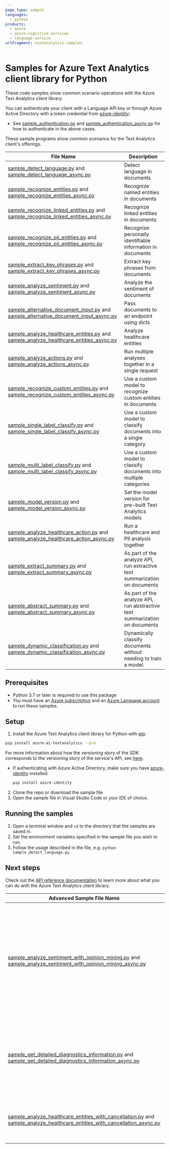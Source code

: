 ```yaml
---
page_type: sample
languages:
  - python
products:
  - azure
  - azure-cognitive-services
  - language-service
urlFragment: textanalytics-samples
---
```


# Samples for Azure Text Analytics client library for Python

These code samples show common scenario operations with the Azure Text Analytics client library.

You can authenticate your client with a Language API key or through Azure Active Directory with a token credential from [azure-identity][azure_identity]:
* See [sample_authentication.py][sample_authentication] and [sample_authentication_async.py][sample_authentication_async] for how to authenticate in the above cases.

These sample programs show common scenarios for the Text Analytics client's offerings.

|**File Name**|**Description**|
|----------------|-------------|
|[sample_detect_language.py][detect_language] and [sample_detect_language_async.py][detect_language_async]|Detect language in documents|
|[sample_recognize_entities.py][recognize_entities] and [sample_recognize_entities_async.py][recognize_entities_async]|Recognize named entities in documents|
|[sample_recognize_linked_entities.py][recognize_linked_entities] and [sample_recognize_linked_entities_async.py][recognize_linked_entities_async]|Recognize linked entities in documents|
|[sample_recognize_pii_entities.py][recognize_pii_entities] and [sample_recognize_pii_entities_async.py][recognize_pii_entities_async]|Recognize personally identifiable information in documents|
|[sample_extract_key_phrases.py][extract_key_phrases] and [sample_extract_key_phrases_async.py][extract_key_phrases_async]|Extract key phrases from documents|
|[sample_analyze_sentiment.py][analyze_sentiment] and [sample_analyze_sentiment_async.py][analyze_sentiment_async]|Analyze the sentiment of documents|
|[sample_alternative_document_input.py][sample_alternative_document_input] and [sample_alternative_document_input_async.py][sample_alternative_document_input_async]|Pass documents to an endpoint using dicts|
|[sample_analyze_healthcare_entities.py][analyze_healthcare_entities_sample] and [sample_analyze_healthcare_entities_async.py][analyze_healthcare_entities_sample_async]|Analyze healthcare entities|
|[sample_analyze_actions.py][analyze_sample] and [sample_analyze_actions_async.py][analyze_sample_async]|Run multiple analyses together in a single request|
|[sample_recognize_custom_entities.py][recognize_custom_entities_sample] and [sample_recognize_custom_entities_async.py][recognize_custom_entities_sample_async]|Use a custom model to recognize custom entities in documents|
|[sample_single_label_classify.py][single_label_classify_sample] and [sample_single_label_classify_async.py][single_label_classify_sample_async]|Use a custom model to classify documents into a single category|
|[sample_multi_label_classify.py][multi_label_classify_sample] and [sample_multi_label_classify_async.py][multi_label_classify_sample_async]|Use a custom model to classify documents into multiple categories|
|[sample_model_version.py][sample_model_version] and [sample_model_version_async.py][sample_model_version_async]|Set the model version for pre-built Text Analytics models|
|[sample_analyze_healthcare_action.py][sample_analyze_healthcare_action] and [sample_analyze_healthcare_action_async.py][sample_analyze_healthcare_action_async]|Run a healthcare and PII analysis together|
|[sample_extract_summary.py][extract_summary_sample] and [sample_extract_summary_async.py][extract_summary_sample_async]|As part of the analyze API, run extractive text summarization on documents|
|[sample_abstract_summary.py][abstract_summary_sample] and [sample_abstract_summary_async.py][abstract_summary_sample_async]|As part of the analyze API, run abstractive text summarization on documents|
|[sample_dynamic_classification.py][dynamic_classification_sample] and [sample_dynamic_classification_async.py][dynamic_classification_sample_async]|Dynamically classify documents without needing to train a model.|

## Prerequisites
* Python 3.7 or later is required to use this package
* You must have an [Azure subscription][azure_subscription] and an
[Azure Language account][azure_language_account] to run these samples.

## Setup

1. Install the Azure Text Analytics client library for Python with [pip][pip]:

```bash
pip install azure-ai-textanalytics --pre
```
For more information about how the versioning story of the SDK corresponds to the versioning story of the service's API, see [here][versioning_story_readme].

* If authenticating with Azure Active Directory, make sure you have [azure-identity][azure_identity_pip] installed:
  ```bash
  pip install azure-identity
  ```

2. Clone the repo or download the sample file
3. Open the sample file in Visual Studio Code or your IDE of choice.

## Running the samples

1. Open a terminal window and `cd` to the directory that the samples are saved in.
2. Set the environment variables specified in the sample file you wish to run.
3. Follow the usage described in the file, e.g. `python sample_detect_language.py`

## Next steps

Check out the [API reference documentation][api_reference_documentation] to learn more about
what you can do with the Azure Text Analytics client library.

|**Advanced Sample File Name**|**Description**|
|----------------|-------------|
|[sample_analyze_sentiment_with_opinion_mining.py][sample_analyze_sentiment_with_opinion_mining] and [sample_analyze_sentiment_with_opinion_mining_async.py][sample_analyze_sentiment_with_opinion_mining_async]|Analyze sentiment in documents with granular analysis into individual opinions present in a sentence. Only available with API version v3.1 and up.|
|[sample_get_detailed_diagnostics_information.py][get_detailed_diagnostics_information] and [sample_get_detailed_diagnostics_information_async.py][get_detailed_diagnostics_information_async]|Get the request batch statistics, model version, and raw response in JSON format through a callback|
|[sample_analyze_healthcare_entities_with_cancellation.py][sample_analyze_healthcare_entities_with_cancellation] and [sample_analyze_healthcare_entities_with_cancellation_async.py][sample_analyze_healthcare_entities_with_cancellation_async]|Cancel an analyze healthcare entities operation after it's started.|

[versioning_story_readme]: https://github.com/Azure/azure-sdk-for-python/tree/main/sdk/textanalytics/azure-ai-textanalytics#install-the-package
[azure_identity]: https://github.com/Azure/azure-sdk-for-python/tree/main/sdk/identity/azure-identity
[sample_authentication]: https://github.com/Azure/azure-sdk-for-python/tree/main/sdk/textanalytics/azure-ai-textanalytics/samples/sample_authentication.py
[sample_authentication_async]: https://github.com/Azure/azure-sdk-for-python/tree/main/sdk/textanalytics/azure-ai-textanalytics/samples/async_samples/sample_authentication_async.py
[detect_language]: https://github.com/Azure/azure-sdk-for-python/tree/main/sdk/textanalytics/azure-ai-textanalytics/samples/sample_detect_language.py
[detect_language_async]: https://github.com/Azure/azure-sdk-for-python/tree/main/sdk/textanalytics/azure-ai-textanalytics/samples/async_samples/sample_detect_language_async.py
[recognize_entities]: https://github.com/Azure/azure-sdk-for-python/tree/main/sdk/textanalytics/azure-ai-textanalytics/samples/sample_recognize_entities.py
[recognize_entities_async]: https://github.com/Azure/azure-sdk-for-python/tree/main/sdk/textanalytics/azure-ai-textanalytics/samples/async_samples/sample_recognize_entities_async.py
[recognize_linked_entities]: https://github.com/Azure/azure-sdk-for-python/tree/main/sdk/textanalytics/azure-ai-textanalytics/samples/sample_recognize_linked_entities.py
[recognize_linked_entities_async]: https://github.com/Azure/azure-sdk-for-python/tree/main/sdk/textanalytics/azure-ai-textanalytics/samples/async_samples/sample_recognize_linked_entities_async.py
[recognize_pii_entities]: https://github.com/Azure/azure-sdk-for-python/tree/main/sdk/textanalytics/azure-ai-textanalytics/samples/sample_recognize_pii_entities.py
[recognize_pii_entities_async]: https://github.com/Azure/azure-sdk-for-python/tree/main/sdk/textanalytics/azure-ai-textanalytics/samples/async_samples/sample_recognize_pii_entities_async.py
[extract_key_phrases]: https://github.com/Azure/azure-sdk-for-python/tree/main/sdk/textanalytics/azure-ai-textanalytics/samples/sample_extract_key_phrases.py
[extract_key_phrases_async]: https://github.com/Azure/azure-sdk-for-python/tree/main/sdk/textanalytics/azure-ai-textanalytics/samples/async_samples/sample_extract_key_phrases_async.py
[analyze_sentiment]: https://github.com/Azure/azure-sdk-for-python/tree/main/sdk/textanalytics/azure-ai-textanalytics/samples/sample_analyze_sentiment.py
[analyze_sentiment_async]: https://github.com/Azure/azure-sdk-for-python/tree/main/sdk/textanalytics/azure-ai-textanalytics/samples/async_samples/sample_analyze_sentiment_async.py
[get_detailed_diagnostics_information]: https://github.com/Azure/azure-sdk-for-python/tree/main/sdk/textanalytics/azure-ai-textanalytics/samples/sample_get_detailed_diagnostics_information.py
[get_detailed_diagnostics_information_async]: https://github.com/Azure/azure-sdk-for-python/tree/main/sdk/textanalytics/azure-ai-textanalytics/samples/async_samples/sample_get_detailed_diagnostics_information_async.py
[sample_alternative_document_input]: https://github.com/Azure/azure-sdk-for-python/tree/main/sdk/textanalytics/azure-ai-textanalytics/samples/sample_alternative_document_input.py
[sample_alternative_document_input_async]: https://github.com/Azure/azure-sdk-for-python/tree/main/sdk/textanalytics/azure-ai-textanalytics/samples/async_samples/sample_alternative_document_input_async.py
[sample_analyze_sentiment_with_opinion_mining]: https://github.com/Azure/azure-sdk-for-python/tree/main/sdk/textanalytics/azure-ai-textanalytics/samples/sample_analyze_sentiment_with_opinion_mining.py
[sample_analyze_sentiment_with_opinion_mining_async]: https://github.com/Azure/azure-sdk-for-python/tree/main/sdk/textanalytics/azure-ai-textanalytics/samples/async_samples/sample_analyze_sentiment_with_opinion_mining_async.py
[analyze_healthcare_entities_sample]: https://github.com/Azure/azure-sdk-for-python/blob/main/sdk/textanalytics/azure-ai-textanalytics/samples/sample_analyze_healthcare_entities.py
[analyze_healthcare_entities_sample_async]: https://github.com/Azure/azure-sdk-for-python/blob/main/sdk/textanalytics/azure-ai-textanalytics/samples/async_samples/sample_analyze_healthcare_entities_async.py
[analyze_sample]: https://github.com/Azure/azure-sdk-for-python/blob/main/sdk/textanalytics/azure-ai-textanalytics/samples/sample_analyze_actions.py
[analyze_sample_async]: https://github.com/Azure/azure-sdk-for-python/blob/main/sdk/textanalytics/azure-ai-textanalytics/samples/async_samples/sample_analyze_actions_async.py
[sample_analyze_healthcare_entities_with_cancellation]: https://github.com/Azure/azure-sdk-for-python/blob/main/sdk/textanalytics/azure-ai-textanalytics/samples/sample_analyze_healthcare_entities_with_cancellation.py
[sample_analyze_healthcare_entities_with_cancellation_async]: https://github.com/Azure/azure-sdk-for-python/blob/main/sdk/textanalytics/azure-ai-textanalytics/samples/async_samples/sample_analyze_healthcare_entities_with_cancellation_async.py
[recognize_custom_entities_sample]: https://github.com/Azure/azure-sdk-for-python/blob/main/sdk/textanalytics/azure-ai-textanalytics/samples/sample_recognize_custom_entities.py
[recognize_custom_entities_sample_async]: https://github.com/Azure/azure-sdk-for-python/blob/main/sdk/textanalytics/azure-ai-textanalytics/samples/async_samples/sample_recognize_custom_entities_async.py
[single_label_classify_sample]: https://github.com/Azure/azure-sdk-for-python/blob/main/sdk/textanalytics/azure-ai-textanalytics/samples/sample_single_label_classify.py
[single_label_classify_sample_async]: https://github.com/Azure/azure-sdk-for-python/blob/main/sdk/textanalytics/azure-ai-textanalytics/samples/async_samples/sample_single_label_classify_async.py
[multi_label_classify_sample]: https://github.com/Azure/azure-sdk-for-python/blob/main/sdk/textanalytics/azure-ai-textanalytics/samples/sample_multi_label_classify.py
[multi_label_classify_sample_async]: https://github.com/Azure/azure-sdk-for-python/blob/main/sdk/textanalytics/azure-ai-textanalytics/samples/async_samples/sample_multi_label_classify_async.py
[sample_model_version]: https://github.com/Azure/azure-sdk-for-python/blob/main/sdk/textanalytics/azure-ai-textanalytics/samples/sample_model_version.py
[sample_model_version_async]: https://github.com/Azure/azure-sdk-for-python/blob/main/sdk/textanalytics/azure-ai-textanalytics/samples/async_samples/sample_model_version_async.py
[sample_analyze_healthcare_action]: https://github.com/Azure/azure-sdk-for-python/blob/main/sdk/textanalytics/azure-ai-textanalytics/samples/sample_analyze_healthcare_action.py
[sample_analyze_healthcare_action_async]: https://github.com/Azure/azure-sdk-for-python/blob/main/sdk/textanalytics/azure-ai-textanalytics/samples/async_samples/sample_analyze_healthcare_action_async.py
[extract_summary_sample]: https://github.com/Azure/azure-sdk-for-python/blob/main/sdk/textanalytics/azure-ai-textanalytics/samples/sample_extract_summary.py
[extract_summary_sample_async]: https://github.com/Azure/azure-sdk-for-python/blob/main/sdk/textanalytics/azure-ai-textanalytics/samples/async_samples/sample_extract_summary_async.py
[abstract_summary_sample]: https://github.com/Azure/azure-sdk-for-python/blob/main/sdk/textanalytics/azure-ai-textanalytics/samples/sample_abstract_summary.py
[abstract_summary_sample_async]: https://github.com/Azure/azure-sdk-for-python/blob/main/sdk/textanalytics/azure-ai-textanalytics/samples/async_samples/sample_abstract_summary_async.py
[dynamic_classification_sample]: https://github.com/Azure/azure-sdk-for-python/blob/main/sdk/textanalytics/azure-ai-textanalytics/samples/sample_dynamic_classification.py
[dynamic_classification_sample_async]: https://github.com/Azure/azure-sdk-for-python/blob/main/sdk/textanalytics/azure-ai-textanalytics/samples/async_samples/sample_dynamic_classification_async.py
[pip]: https://pypi.org/project/pip/
[azure_subscription]: https://azure.microsoft.com/free/
[azure_language_account]: https://docs.microsoft.com/azure/cognitive-services/cognitive-services-apis-create-account?tabs=singleservice%2Cwindows
[azure_identity_pip]: https://pypi.org/project/azure-identity/
[api_reference_documentation]: https://aka.ms/azsdk-python-textanalytics-ref-docs
